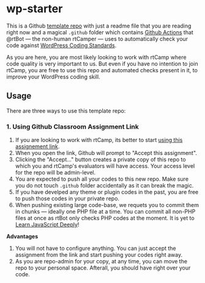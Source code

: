 # wp-starter

This is a Github [template repo](https://help.github.com/en/github/creating-cloning-and-archiving-repositories/creating-a-template-repository) with just a readme file that you are reading right now and a magical `.github` folder which contains [Github Actions](https://github.com/features/actions) that @rtBot — the non-human rtCamper — uses to automatically check your code against [WordPress Coding Standards](https://make.wordpress.org/core/handbook/best-practices/coding-standards/).

As you are here, you are most likely looking to work with rtCamp where code quality is very important to us. But even if you have no intention to join rtCamp, you are free to use this repo and automated checks present in it, to improve your WordPress coding skill. 

## Usage

There are three ways to use this template repo:

### 1. Using Github Classroom Assignment Link

1. If you are looking to work with rtCamp, its better to start [using this assignement link](https://classroom.github.com/a/sC4KV_YZ).
2. When you open the link, Github will prompt to "Accept this assignment". 
3. Clicking the "Accept..." button creates a private copy of this repo to which you and rtCamp's evaluators will have access. Your access level for the repo will be admin-level.
4. You are expected to push all your codes to this new repo. Make sure you do not touch `.github` folder accidentally as it can break the magic.
5. If you have develped any theme or plugin codes in the past, you are free to push those codes in your private repo. 
6. When pushing existing large code-base, we requets you to commit them in chunks — ideally one PHP file at a time. You can commit all non-PHP files at once as rtBot only checks PHP codes at the moment. It is yet to [Learn JavaScript Deeply](https://wesbos.com/learn-javascript)!

**Advantages**
1. You will not have to configure anything. You can just accept the assignment from the link and start pushing your codes right away. 
2. As you are repo-admin for your copy, at any time, you can move the repo to your personal space. Afterall, you should have right over your code. 
